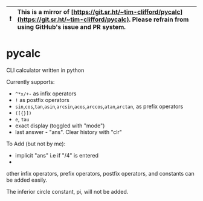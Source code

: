 

| :exclamation:  | This is a mirror of [https://git.sr.ht/~tim-clifford/pycalc](https://git.sr.ht/~tim-clifford/pycalc). Please refrain from using GitHub's issue and PR system.  |
|----------------|:-------------------------------------------------------------------------------------------------------------------------------------------------------|


# pycalc
CLI calculator written in python

Currently supports:
- `^*x/+-` as infix operators
- `!` as postfix operators
- `sin`,`cos`,`tan`,`asin`,`arcsin`,`acos`,`arccos`,`atan`,`arctan`, as prefix operators
- `([{}])`
- `e`, `tau`
- exact display (toggled with "mode")
- last answer - "ans". Clear history with "clr"

To Add (but not by me):
- implicit "ans" i.e if "/4" is entered
- 

other infix operators, prefix operators, postfix operators, and constants can be added easily.

The inferior circle constant, pi, will not be added.
